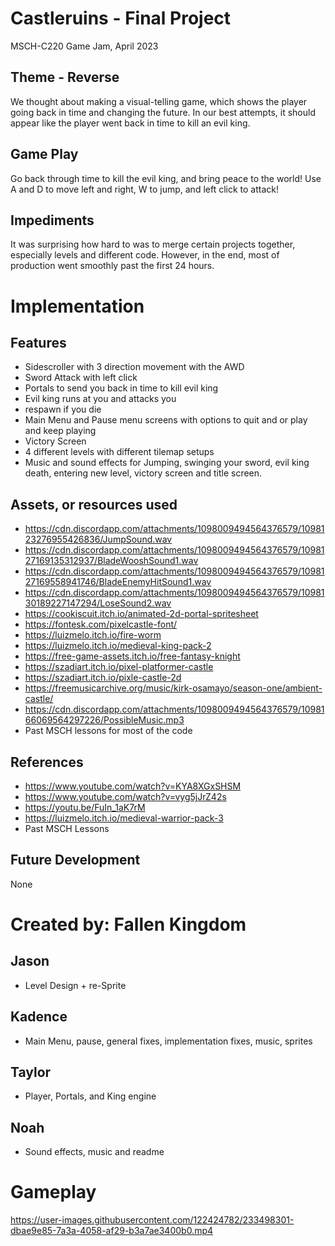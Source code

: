 # Castleruins - Final Project
MSCH-C220 Game Jam, April 2023

## Theme - Reverse
We thought about making a visual-telling game, which shows the player going back in time and changing the future. In our best attempts, it should appear like the player went back in time to kill an evil king. 

## Game Play
Go back through time to kill the evil king, and bring peace to the world!
Use A and D to move left and right, W to jump, and left click to attack!

## Impediments
It was surprising how hard to was to merge certain projects together, especially levels and different code. However, in the end, most of production went smoothly past the first 24 hours. 

# Implementation
## Features
- Sidescroller with 3 direction movement with the AWD
- Sword Attack with left click
- Portals to send you back in time to kill evil king
- Evil king runs at you and attacks you
- respawn if you die 
- Main Menu and Pause menu screens with options to quit and or play and keep playing
- Victory Screen 
- 4 different levels with different tilemap setups
- Music and sound effects for Jumping, swinging your sword, evil king death, entering new level, victory screen and title screen.
## Assets, or resources used
- https://cdn.discordapp.com/attachments/1098009494564376579/1098123276955426836/JumpSound.wav
- https://cdn.discordapp.com/attachments/1098009494564376579/1098127169135312937/BladeWooshSound1.wav
- https://cdn.discordapp.com/attachments/1098009494564376579/1098127169558941746/BladeEnemyHitSound1.wav
- https://cdn.discordapp.com/attachments/1098009494564376579/1098130189227147294/LoseSound2.wav
- https://cookiscuit.itch.io/animated-2d-portal-spritesheet
- https://fontesk.com/pixelcastle-font/
- https://luizmelo.itch.io/fire-worm
- https://luizmelo.itch.io/medieval-king-pack-2
- https://free-game-assets.itch.io/free-fantasy-knight
- https://szadiart.itch.io/pixel-platformer-castle
- https://szadiart.itch.io/pixle-castle-2d
- https://freemusicarchive.org/music/kirk-osamayo/season-one/ambient-castle/
- https://cdn.discordapp.com/attachments/1098009494564376579/1098166069564297226/PossibleMusic.mp3
- Past MSCH lessons for most of the code
## References
- https://www.youtube.com/watch?v=KYA8XGxSHSM
- https://www.youtube.com/watch?v=vyg5jJrZ42s
- https://youtu.be/FuIn_1aK7rM
- https://luizmelo.itch.io/medieval-warrior-pack-3
- Past MSCH Lessons
## Future Development
None
# Created by: Fallen Kingdom
## Jason 
- Level Design + re-Sprite
## Kadence 
- Main Menu, pause, general fixes, implementation fixes, music, sprites
## Taylor
- Player, Portals, and King engine
## Noah 
- Sound effects, music and readme
# Gameplay
https://user-images.githubusercontent.com/122424782/233498301-dbae9e85-7a3a-4058-af29-b3a7ae3400b0.mp4



